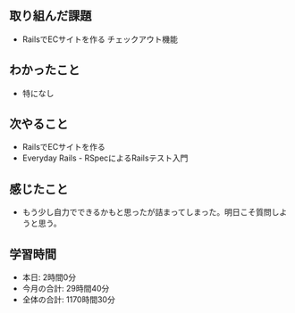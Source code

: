 ## 取り組んだ課題
- RailsでECサイトを作る チェックアウト機能
## わかったこと
- 特になし
## 次やること
- RailsでECサイトを作る
- Everyday Rails - RSpecによるRailsテスト入門
## 感じたこと
- もう少し自力でできるかもと思ったが詰まってしまった。明日こそ質問しようと思う。
## 学習時間
- 本日: 2時間0分
- 今月の合計: 29時間40分
- 全体の合計: 1170時間30分
